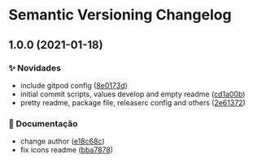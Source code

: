 # Semantic Versioning Changelog

## 1.0.0 (2021-01-18)


### :sparkles: Novidades

* include gitpod config ([8e0173d](https://github.com/lpmatos/gitlab-runner-kubernetes/commit/8e0173d14c1d6b4f7e12749626346aef54bd97db))
* initial commit scripts, values develop and empty readme ([cd1a00b](https://github.com/lpmatos/gitlab-runner-kubernetes/commit/cd1a00be1c9d5954ca60a3a1d851d2937990274f))
* pretty readme, package file, releaserc config and others ([2e61372](https://github.com/lpmatos/gitlab-runner-kubernetes/commit/2e613723bbec84a5585f3a90bb77f223aaf0f48a))


### :memo: Documentação

* change author ([e18c68c](https://github.com/lpmatos/gitlab-runner-kubernetes/commit/e18c68cfa7ccc26e9c0d4e6f5d7df8fdce82357a))
* fix icons readme ([bba7878](https://github.com/lpmatos/gitlab-runner-kubernetes/commit/bba7878672a86dd7fed0cde3ab94b6b74224aa62))
